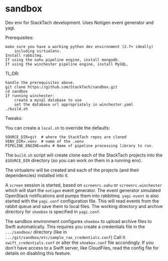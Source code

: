 sandbox
=======

Dev env for StackTach development. Uses Notigen event generator and yagi.

Prerequisites:

    make sure you have a working python dev environment (2.7+ ideally)
        including virtualenv.
    Install rabbitmq.
    If using the oahu pipeline engine, install mongodb.
    If using the winchester pipeline engine, install MySQL.

TL;DR:

    handle the prerequisites above.
    git clone https://github.com/StackTach/sandbox.git
    cd sandbox
    If running winchester:
        create a mysql database to use
        set the database url appropriately in winchester.yaml
    ./build.sh

Tweaks:

You can create a `local.sh` to override the defaults:

    SOURCE_DIR=git  # where the StackTach repos are cloned
    VENV_DIR=.venv  # name of the .venv
    PIPELINE_ENGINE=oahu # Name of pipeline processing library to run.

The `build.sh` script will create clone each of the StackTach projects
into the `$SOURCE_DIR` directory (so you can work on them in a running env).

The virtualenv will be created and each of the projects
(and their dependencies) installed into it.

A `screen` session is started, based on `screenrc.oahu` or
`screenrc.winchester`  which will start the
`notigen` event generator. The event generator simulated OpenStack
notifications and pumps them into rabbitmq. `yagi-event` is also started
with the `yagi.conf` configuration file. This will read events from
the rabbit queue and save them to local files. The working directory
and archive directory for `shoebox` is specified in `yagi.conf`.

The sandbox environment configures `shoebox` to upload archive files
to Swift automatically. This requires you create a credentials file
in the `.../sandbox/` directory (like in
`.../git/sandbox/etc/sample_rax_credentials.conf`) Call it
`swift_credentials.conf` or alter the `shoebox.conf` file accordingly. If
you don't have access to a Swift server, like CloudFiles, read
the config file for details on disabling this feature.

